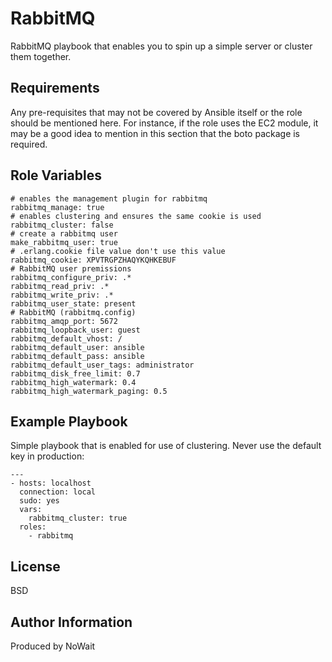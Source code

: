 RabbitMQ
=========

RabbitMQ playbook that enables you to spin up a simple server or cluster them together.

Requirements
------------

Any pre-requisites that may not be covered by Ansible itself or the role should be mentioned here. For instance, if the role uses the EC2 module, it may be a good idea to mention in this section that the boto package is required.

Role Variables
--------------

    # enables the management plugin for rabbitmq
    rabbitmq_manage: true
    # enables clustering and ensures the same cookie is used
    rabbitmq_cluster: false
    # create a rabbitmq user
    make_rabbitmq_user: true
    # .erlang.cookie file value don't use this value
    rabbitmq_cookie: XPVTRGPZHAQYKQHKEBUF
    # RabbitMQ user premissions
    rabbitmq_configure_priv: .*
    rabbitmq_read_priv: .*
    rabbitmq_write_priv: .*
    rabbitmq_user_state: present
    # RabbitMQ (rabbitmq.config)
    rabbitmq_amqp_port: 5672
    rabbitmq_loopback_user: guest
    rabbitmq_default_vhost: /
    rabbitmq_default_user: ansible
    rabbitmq_default_pass: ansible
    rabbitmq_default_user_tags: administrator
    rabbitmq_disk_free_limit: 0.7
    rabbitmq_high_watermark: 0.4
    rabbitmq_high_watermark_paging: 0.5

Example Playbook
----------------

Simple playbook that is enabled for use of clustering. Never use the default key in production:

    ---
    - hosts: localhost
      connection: local
      sudo: yes
      vars:
        rabbitmq_cluster: true
      roles:
        - rabbitmq

License
-------

BSD

Author Information
------------------

Produced by NoWait

